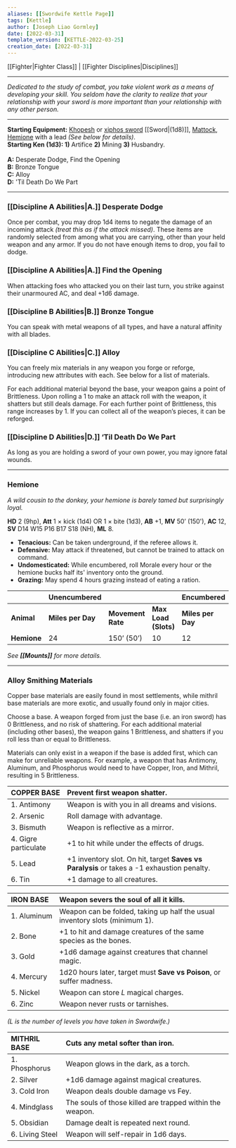 ```yaml
---
aliases: [[Swordwife Kettle Page]]
tags: [Kettle]
author: [Joseph Liao Gormley]
date: [2022-03-31]
template_version: [KETTLE-2022-03-25]
creation_date: [2022-03-31]
---
```

[[Fighter|Fighter Class]] | [[Fighter Disciplines|Disciplines]]
___
*Dedicated to the study of combat, you take violent work as a means of developing your skill. You seldom have the clarity to realize that your relationship with your sword is more important than your relationship with any other person.*
<!--Your skill with a saber is only outmatched by your ability to induce ire in your foes. You'll stop at nothing to be recognized for your devilish escapades.

You look out for yourself at all costs. 

Duelling Schlager https://www.dannydutch.com/post/the-traditional-german-sword-fighting-tradition-called-mensur

Based on the Swordwife by Whose Measure God Could Not Take.-->
___
**Starting Equipment:** [Khopesh](https://www.google.com/search?q=khopesh&hl=en&sxsrf=APq-WBuVK4O2Rhb46JnDsTFJ8rz02UrtuA:1648748449816&source=lnms&tbm=isch&sa=X&ved=2ahUKEwjHirPN8vD2AhWNVs0KHb5IAOwQ_AUoAXoECAIQAw&biw=1920&bih=955) or [xiphos sword](https://www.google.com/search?q=xiphos&hl=en&sxsrf=APq-WBv7FrsvYQGUU_662dIprNr5q9YI2A:1648748573182&source=lnms&tbm=isch&sa=X&ved=2ahUKEwja5pyI8_D2AhWVXc0KHfB_BQIQ_AUoAXoECAIQAw&biw=1920&bih=955&dpr=1) [[Sword|(1d8)]], [Mattock](https://en.wikipedia.org/wiki/Mattock), [Hemione](https://en.wikipedia.org/wiki/Onager) with a lead *(See below for details)*.<br>**Starting Ken (1d3): 1)** Artifice **2)** Mining **3)** Husbandry.<br><br>**A:** Desperate Dodge, Find the Opening<br>**B:** Bronze Tongue<br>**C:** Alloy<br>**D:** 'Til Death Do We Part
___
### [[Discipline A Abilities|A.]] Desperate Dodge
Once per combat, you may drop 1d4 items to negate the damage of an incoming attack *(treat this as if the attack missed)*. These items are randomly selected from among what you are carrying, other than your held weapon and any armor. If you do not have enough items to drop, you fail to dodge.

### [[Discipline A Abilities|A.]] Find the Opening
When attacking foes who attacked you on their last turn, you strike against their unarmoured AC, and deal +1d6 damage.


### [[Discipline B Abilities|B.]] Bronze Tongue
You can speak with metal weapons of all types, and have a natural affinity with all blades.

### [[Discipline C Abilities|C.]] Alloy
You can freely mix materials in any weapon you forge or reforge, introducing new attributes with each. See below for a list of materials.

For each additional material beyond the base, your weapon gains a point of Brittleness. Upon rolling a 1 to make an attack roll with the weapon, it shatters but still deals damage. For each further point of Brittleness, this range increases by 1. If you can collect all of the weapon’s pieces, it can be reforged.

### [[Discipline D Abilities|D.]] ‘Til Death Do We Part
As long as you are holding a sword of your own power, you may ignore fatal wounds.

<!--Based on the Swordwife by Whose Measure God Could Not Take.-->

___
### Hemione
*A wild cousin to the donkey, your hemione is barely tamed but surprisingly loyal.*

**HD** 2 (9hp), **Att** 1 × kick (1d4) OR 1 × bite (1d3), **AB** +1, **MV** 50’ (150'),
**AC** 12, **SV** D14 W15 P16 B17 S18 (NH), **ML** 8.

* **Tenacious:** Can be taken underground, if the referee allows it.
* **Defensive:** May attack if threatened, but cannot be trained to attack on command.
* **Undomesticated:** While encumbered, roll Morale every hour or the hemione bucks half its' inventory onto the ground.
* **Grazing:** May spend 4 hours grazing instead of eating a ration.

|                |  Unencumbered                 |       |                      |  Encumbered                 |                   |                      |
| -------------- | ----------------- | ----------------- | -------------------- | ----------------- | ----------------- | -------------------- |
| **Animal**     | **Miles per Day** | **Movement Rate** | **Max Load (Slots)** | **Miles per Day** | **Movement Rate** | **Max Load (Slots)** |
| **Hemione**       | 24                | 150’ (50’)        | 10                | 12                | 75’ (25’)         | 30                |

*See **[[Mounts]]** for more details.*
___
### Alloy Smithing Materials
Copper base materials are easily found in most settlements, while mithril base materials are more exotic, and usually found only in major cities.

Choose a base. A weapon forged from just the base (i.e. an iron sword) has 0 Brittleness, and no risk of shattering. For each additional material (including other bases), the weapon gains 1 Brittleness, and shatters if you roll less than or equal to Brittleness.

Materials can only exist in a weapon if the base is added first, which can make for unreliable weapons. For example, a weapon that has Antimony, Aluminum, and Phosphorus would need to have Copper, Iron, and Mithril, resulting in 5 Brittleness.

| COPPER BASE          | Prevent first weapon shatter.                                                             |
|:-------------------- |:----------------------------------------------------------------------------------------- |
| 1. Antimony          | Weapon is with you in all dreams and visions.                                             |
| 2. Arsenic           | Roll damage with advantage.                                                               |
| 3. Bismuth           | Weapon is reflective as a mirror.                                                         |
| 4. Gigre particulate | +1 to hit while under the effects of drugs.                                               |
| 5. Lead              | +1 inventory slot. On hit, target **Saves vs Paralysis** or takes a -1 exhaustion penalty. |
| 6. Tin               | +1 damage to all creatures.                                                               |

| IRON BASE        | Weapon severs the soul of all it kills.                                     |
|:---------------- |:--------------------------------------------------------------------------- |
| 1.&nbsp;Aluminum | Weapon can be folded, taking up half the usual inventory slots (minimum 1). |
| 2. Bone          | +1 to hit and damage creatures of the same species as the bones.            |
| 3. Gold          | +1d6 damage against creatures that channel magic.                           |
| 4. Mercury       | 1d20 hours later, target must **Save vs Poison**, or suffer madness.                |
| 5. Nickel        | Weapon can store $L$ magical charges.                                           |
| 6. Zinc          | Weapon never rusts or tarnishes.                                            |

*($L$ is the number of levels you have taken in Swordwife.)*

| MITHRIL BASE    | Cuts any metal softer than iron.                         |
|:--------------- |:-------------------------------------------------------- |
| 1. Phosphorus   | Weapon glows in the dark, as a torch.                    |
| 2. Silver       | +1d6 damage against magical creatures.                   |
| 3. Cold Iron    | Weapon deals double damage vs Fey.                       |
| 4. Mindglass    | The souls of those killed are trapped within the weapon. |
| 5. Obsidian     | Damage dealt is repeated next round.                     |
| 6. Living Steel | Weapon will self-repair in 1d6 days.                     |